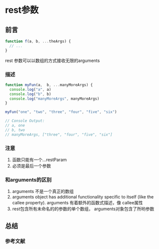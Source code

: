 # rest参数

## 前言

```js
function f(a, b, ...theArgs) {
  // ...
}
```

rest 参数可以以数组的方式接收无限的arguments

### 描述

```js
function myFun(a,  b, ...manyMoreArgs) {
  console.log("a", a)
  console.log("b", b)
  console.log("manyMoreArgs", manyMoreArgs)
}

myFun("one", "two", "three", "four", "five", "six")

// Console Output:
// a, one
// b, two
// manyMoreArgs, ["three", "four", "five", "six"]

```

### 注意

1. 函数只能有一个...restParam
2. 必须是最后一个参数

### 和arguments的区别

1. arguments 不是一个真正的数组
2. arguments object has additional functionality specific to itself (like the callee property). arguments 有着额外的函数式描述，像 callee属性
3. rest包含所有未命名的的参数的单个数组， arguments对象包含了所哟参数

## 总结

### 参考文献
